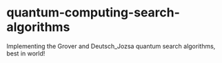 # quantum-computing-search-algorithms
Implementing the Grover and Deutsch_Jozsa quantum search algorithms, best in world! 
